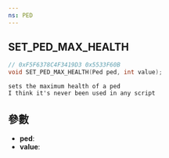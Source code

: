 ```yaml
---
ns: PED
---
```

## SET_PED_MAX_HEALTH

```c
// 0xF5F6378C4F3419D3 0x5533F60B
void SET_PED_MAX_HEALTH(Ped ped, int value);
```

```
sets the maximum health of a ped  
I think it's never been used in any script  
```

## 參數
* **ped**: 
* **value**: 

